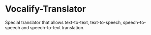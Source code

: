 # Vocalify-Translator
Special translator that allows text-to-text, text-to-speech, speech-to-speech and speech-to-text translation.

